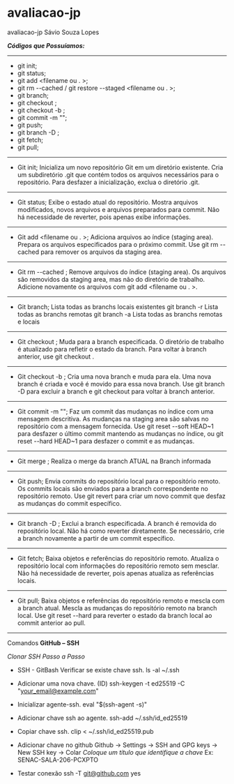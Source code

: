 # avaliacao-jp
avaliacao-jp Sávio Souza Lopes

***Códigos que Possuíamos:***

------------------------------------------------------------------

- git init;
- git status;
- git add <filename ou . >;
- git rm --cached <file> / git restore --staged <filename ou . >;
- git branch;
- git checkout <branchname>;
- git checkout -b <branchname>;
- git commit -m "<description>";
- git push;
- git branch -D <branchname>;
- git fetch;
- git pull;

------------------------------------------------------------------

- Git init;
Inicializa um novo repositório Git em um diretório existente.
Cria um subdiretório .git que contém todos os arquivos
necessários para o repositório.
Para desfazer a inicialização, exclua o diretório .git.

---

- Git status;
Exibe o estado atual do repositório.
Mostra arquivos modificados, novos arquivos e arquivos
preparados para commit.
Não há necessidade de reverter, pois apenas exibe informações.

---

- Git add <filename ou . >;
Adiciona arquivos ao índice (staging area).
Prepara os arquivos especificados para o próximo commit.
Use git rm --cached <file> para remover os arquivos da staging
area.

---

- Git rm --cached <file>;
Remove arquivos do índice (staging area).
Os arquivos são removidos da staging area, mas não do diretório
de trabalho.
Adicione novamente os arquivos com git add <filename ou . >.

---

- Git branch;
Lista todas as branchs locais existentes
git branch -r Lista todas as branchs remotas
git branch -a Lista todas as branchs remotas e locais

---

- Git checkout <branchname>;
Muda para a branch especificada.
O diretório de trabalho é atualizado para refletir o estado da
branch.
Para voltar à branch anterior, use git checkout <previousbranchname>.

---

- Git checkout -b <branchname>;
Cria uma nova branch e muda para ela.
Uma nova branch é criada e você é movido para essa nova branch.
Use git branch -D <branchname> para excluir a branch e git
checkout <previous-branchname> para voltar à branch anterior.

---

- Git commit -m "<description>";
Faz um commit das mudanças no índice com uma mensagem
descritiva.
As mudanças na staging area são salvas no repositório com a
mensagem fornecida.
Use git reset --soft HEAD~1 para desfazer o último commit
mantendo as mudanças no índice, ou git reset --hard HEAD~1 para
desfazer o commit e as mudanças.

---

- Git merge <branch>;
Realiza o merge da branch ATUAL na Branch informada

---

- Git push;
Envia commits do repositório local para o repositório remoto.
Os commits locais são enviados para a branch correspondente no
repositório remoto.
Use git revert <commit-hash> para criar um novo commit que
desfaz as mudanças do commit específico.

---

- Git branch -D <branchname>;
Exclui a branch especificada.
A branch é removida do repositório local.
Não há como reverter diretamente. Se necessário, crie a branch
novamente a partir de um commit específico.

---

- Git fetch;
Baixa objetos e referências do repositório remoto.
Atualiza o repositório local com informações do repositório
remoto sem mesclar.
Não há necessidade de reverter, pois apenas atualiza as
referências locais.

---

- Git pull;
Baixa objetos e referências do repositório remoto e mescla com a
branch atual.
Mescla as mudanças do repositório remoto na branch local.
Use git reset --hard <commit-hash> para reverter o estado da
branch local ao commit anterior ao pull.

------------------------------------------------------------------

Comandos  **GitHub – SSH** 

*Clonar SSH Passo a Passo*

- SSH - GitBash
Verificar se existe chave ssh.
ls -al ~/.ssh

- Adicionar uma nova chave. (ID)
ssh-keygen -t ed25519 -C "your_email@example.com"

- Inicializar agente-ssh.
eval "$(ssh-agent -s)"

- Adicionar chave ssh ao agente.
ssh-add ~/.ssh/id_ed25519

- Copiar chave ssh.
clip < ~/.ssh/id_ed25519.pub

- Adicionar chave no github
Github -> Settings -> SSH and GPG keys -> New SSH key -> Colar
*Coloque um título que identifique a chave*
Ex: SENAC-SALA-206-PCXPTO

- Testar conexão
ssh -T git@github.com
yes

